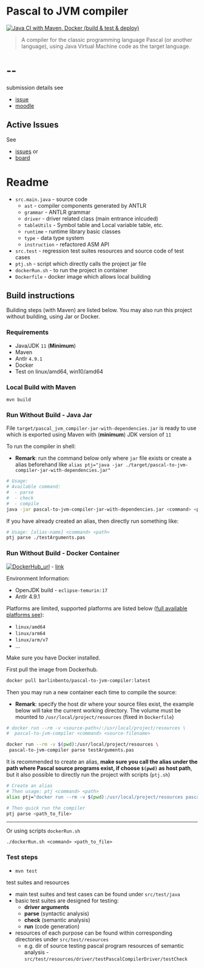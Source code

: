 # Pascal to JVM compiler

[![Java CI with Maven, Docker (build & test & deploy)](https://github.com/2359451d/L4-Source-Repo/actions/workflows/maven.yml/badge.svg)](https://github.com/2359451d/L4-Source-Repo/actions/workflows/maven.yml)

> A compiler for the classic programming language Pascal (or another language), using Java Virtual Machine code as the target language.

# --

submission details see

* [issue](https://github.com/2359451d/L4-Dissertation-Repo/issues/4)
* [moodle](https://moodle.gla.ac.uk/course/view.php?id=30221#section-7)

## Active Issues

See

* [issues](https://github.com/2359451d/L4-Source-Repo/issues) or
* [board](https://github.com/2359451d/L4-Source-Repo/projects/1)

<!-- ## Progress

Basic Progress:

* syntactic analysis(might refine): ![syntactic_analysis](https://progress-bar.dev/100/?title=done)
* contextual analysis: ![contextual_analysis](https://progress-bar.dev/28/?title=WIP)
  * [Refer](http://web.fis.unico.it/local/SunDocs/pascal/lang_ref/index.html) as both standard & nonstandard information given
  * Remark: predefined RTL varies in different Pascal extension
    * [ISO 7185:1990 standard pascal](https://rti.etf.bg.ac.rs/rti/ir1p1/materijali/iso7185.pdf)
    * [FPC RTL docs](https://wiki.freepascal.org/RTL)
      * standard Pascal services
      * extended Pascal services
      * Object Pascal
      * Delphi
      * Turbo Pascal
      * GNU Pascal
      * Mac Pascal
    * Turbo Pascal - Borland's dialect of the Pascal
    * GNU Pascal - ISO 7185, ISO 10206 Extended Pascal, Borland Pascal 7.0, parts of Borland Delphi, Mac Pascal & Pascal-SC(PXSC)
* code generation: ![contextual_analysis](https://progress-bar.dev/0/)
* status report
* dissertation

Project Extension Progress:

* OO Pascal feature
* code optimisation
  * intermediate code optimisation (seems some optimisation are handled to JVM)
* command tool
* docker & npm deployment
* other possible extension?
  * AST visualisation
  * etc. -->

# Readme

* `src.main.java` - source code
  * `ast` - compiler components generated by ANTLR
  * `grammar` - ANTLR grammar
  * `driver` - driver related class (main entrance inlcuded)
  * `tableUtils` - Symbol table and Local variable table, etc.
  * `runtime` - runtime library basic classes
  * `type` - data type system
  * `instruction` - refactored ASM API
* `src.test` - regression test suites resources and source code of test cases
* `ptj.sh` - script which directly calls the project jar file
* `dockerRun.sh` - to run the project in container
* `Dockerfile` - docker image which allows local building

<!-- Put a brief description of your code here. This should at least describe the file structure. -->

## Build instructions

<!-- **You must** include the instructions necessary to build and deploy this project successfully. If appropriate, also include
instructions to run automated tests. -->

Building steps (with Maven) are listed below. You may also run this project without building, using Jar or Docker.

### Requirements

<!-- List the all of the pre-requisites software required to set up your project (e.g. compilers, packages, libraries, OS, hardware) -->

<!-- For example: -->

<!-- * Python 3.7 -->
<!-- * Packages: listed in `requirements.txt` -->
<!-- * Tested on Windows 10 -->

<!-- or another example: -->

<!-- * Requires Raspberry Pi 3 -->
<!-- * a Linux host machine with the `arm-none-eabi` toolchain (at least version `x.xx`) installed -->
<!-- * a working LuaJIT installation > 2.1.0 -->

* Java/JDK `11` (**Minimum**)
* Maven
* Antlr `4.9.1`
* Docker
* Test on linux/amd64, win10/amd64

### Local Build with Maven

`mvn build`

### Run Without Build - Java Jar

File `target/pascal_jvm_compiler-jar-with-dependencies.jar` is ready to use which is exported using Maven with (**minimum**) JDK version of `11`

To run the compiler in shell:

* **Remark**: run the command below only where `jar` file exists or create a alias beforehand like `alias ptj="java -jar ./target/pascal-to-jvm-compiler-jar-with-dependencies.jar"`

```bash
# Usage:
# Available command:
#  - parse
#  - check
#  - compile
java -jar pascal-to-jvm-compiler-jar-with-dependencies.jar <command> <path>
```

If you have already created an alias, then directly run something like:

```bash
# Usage: [alias-name] <command> <path>
ptj parse ./testArguments.pas
```

### Run Without Build - Docker Container

[![DockerHub_url](https://img.shields.io/badge/DockerHub-pascal--to--jvm--compiler-blue.svg?style=flat-square&logo=docker&labelColor=grey)](https://hub.docker.com/r/barlinbento/pascal-to-jvm-compiler) - [link](https://hub.docker.com/r/barlinbento/pascal-to-jvm-compiler)

Environment Information:

* OpenJDK build - `eclipse-temurin:17`
* Antlr 4.9.1

Platforms are limited, supported platforms are listed below ([full available platforms see](https://github.com/docker/setup-qemu-action)):

* `linux/amd64`
* `linux/arm64`
* `linux/arm/v7`
* ...

Make sure you have Docker installed.

First pull the image from Dockerhub.

```bash
docker pull barlinbento/pascal-to-jvm-compiler:latest
```

Then you may run a new container each time to compile the source:

* **Remark**: specify the host dir where your source files exist, the example below will take the current working directory. The volume must be mounted to `/usr/local/project/resources` (fixed in `Dockerfile`)

```bash
# docker run --rm -v <source-path>/:/usr/local/project/resources \
#  pascal-to-jvm-compiler <command> <source-filename>

docker run --rm -v $(pwd):/usr/local/project/resources \
 pascal-to-jvm-compiler parse testArguments.pas
```

It is recommended to create an alias, **make sure you call the alias under the path where Pascal source programs exist, if choose `$(pwd)` as host path**, but it also possible to directly run the project with scripts (`ptj.sh`)

```bash
# Create an alias
# Then usage: ptj <command> <path>
alias ptj="docker run --rm -v $(pwd):/usr/local/project/resources pascal-to-jvm-compiler"

# Then quick run the compiler
ptj parse <path_to_file>
```

<!-- ### Build steps

<!-- List the steps required to build software.

Hopefully something simple like `pip install -e .` or `make` or `cd build; cmake ..`. In
some cases you may have much more involved setup required. -->

---

Or using scripts `dockerRun.sh`

```shell
./dockerRun.sh <command> <path_to_file>
```

### Test steps

<!-- List steps needed to show your software works. This might be running a test suite, or just starting the program; but something that could be used to verify your code is working correctly.

Examples:

* Run automated tests by running `pytest`
* Start the software by running `bin/editor.exe` and opening the file `examples/example_01.bin` -->

* `mvn test`

test suites and resources

* main test suites and test cases can be found under `src/test/java`
* basic test suites are designed for testing:
  * **driver arguments**
  * **parse** (syntactic analysis)
  * **check** (semantic analysis)
  * **run** (code generation)
* resources of each purpose can be found within corresponding directories under `src/test/resources`
  * e.g. dir of source testing pascal program resources of semantic analysis - `src/test/resources/driver/testPascalCompilerDriver/testCheck`

<!-- # --------------DRAFT------------------

# Regenerate Compiler Components (Lexer & Parser)

source componets (visitor pattern) already given in this repo `src\main\java\ast` but still can regenerate these components using ANTLR4 if you want or the grammar file(`.g4`) has been changed

## ANTLR4.9.1 Dockerfile for Pascal grammar

QUICK WAY: using antlr by docker, image env

* JDK8
* ANTLR 4.9.1

TBC

Pull from [![DockerHub_url](https://img.shields.io/badge/DockerHub-antlr4.9.1--pascal-blue.svg?style=flat-square&logo=docker&labelColor=grey)](https://hub.docker.com/r/barlinbento/antlr4.9.1-pascal), make sure you are at the source folder

```bash
docker pull barlinbento/antlr4.9.1-pascal
```

Or build Dockerfile locally by script

```bash
# win powershell/cmd usage
$ .\docker_run.sh
```

```bash
# linux usage
$ ./docker_run
```

# Note

You must include a `README.md` file and a `manual.md` file with your source code.

* There are example README.md file and manual.md files in the SRC folder of the project template at the foot of this page.

# ==============Template Organise TBC==============

# Readme

Put a brief description of your code here. This should at least describe the file structure.

## Build instructions

**You must** include the instructions necessary to build and deploy this project successfully. If appropriate, also include
instructions to run automated tests.

### Requirements

List the all of the pre-requisites software required to set up your project (e.g. compilers, packages, libraries, OS, hardware)

For example:

* Python 3.7
* Packages: listed in `requirements.txt`
* Tested on Windows 10

or another example:

* Requires Raspberry Pi 3
* a Linux host machine with the `arm-none-eabi` toolchain (at least version `x.xx`) installed
* a working LuaJIT installation > 2.1.0

### Build steps

List the steps required to build software.

Hopefully something simple like `pip install -e .` or `make` or `cd build; cmake ..`. In
some cases you may have much more involved setup required.

### Test steps

List steps needed to show your software works. This might be running a test suite, or just starting the program; but something that could be used to verify your code is working correctly.

Examples:

* Run automated tests by running `pytest`
* Start the software by running `bin/editor.exe` and opening the file `examples/example_01.bin` -->